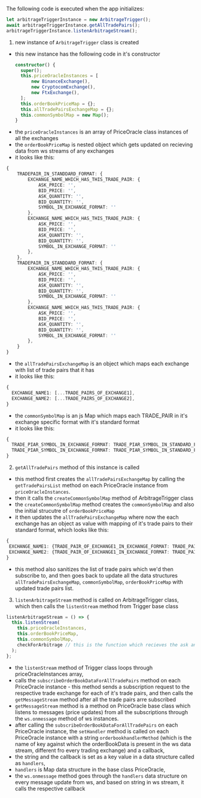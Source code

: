 The following code is executed when the app initializes:

```typescript
let arbitrageTriggerInstance = new ArbitrageTrigger();
await arbitrageTriggerInstance.getAllTradePairs();
arbitrageTriggerInstance.listenArbitrageStream();
```

1. new instance of `ArbitrageTrigger` class is created

- this new instance has the following code in it's constructor
  ```typescript
  constructor() {
    super();
    this.priceOracleInstances = [
        new BinanceExchange(),
        new CryptocomExchange(),
        new FtxExchange(),
    ];
    this.orderBookPriceMap = {};
    this.allTradePairsExchangeMap = {};
    this.commonSymbolMap = new Map();
  }
  ```
- the `priceOracleInstances` is an array of PriceOracle class instances of all the exchanges
- the `orderBookPriceMap` is nested object which gets updated on recieving data from ws streams of any exchanges
- it looks like this:

```typescript
{
    TRADEPAIR_IN_STANDDARD_FORMAT: {
        EXCHANGE_NAME_WHICH_HAS_THIS_TRADE_PAIR: {
            ASK_PRICE: '',
            BID_PRICE: '',
            ASK_QUANTITY: '',
            BID_QUANTITY: '',
            SYMBOL_IN_EXCHANGE_FORMAT: ''
        },
        EXCHANGE_NAME_WHICH_HAS_THIS_TRADE_PAIR: {
            ASK_PRICE: '',
            BID_PRICE: '',
            ASK_QUANTITY: '',
            BID_QUANTITY: '',
            SYMBOL_IN_EXCHANGE_FORMAT: ''
        },
    },
    TRADEPAIR_IN_STANDDARD_FORMAT: {
        EXCHANGE_NAME_WHICH_HAS_THIS_TRADE_PAIR: {
            ASK_PRICE: '',
            BID_PRICE: '',
            ASK_QUANTITY: '',
            BID_QUANTITY: '',
            SYMBOL_IN_EXCHANGE_FORMAT: ''
        },
        EXCHANGE_NAME_WHICH_HAS_THIS_TRADE_PAIR: {
            ASK_PRICE: '',
            BID_PRICE: '',
            ASK_QUANTITY: '',
            BID_QUANTITY: '',
            SYMBOL_IN_EXCHANGE_FORMAT: ''
        },
    }
}
```

- the `allTradePairsExchangeMap` is an object which maps each exchange with list of trade pairs that it has
- it looks like this:

```typescript
{
  EXCHANGE_NAME1: [...TRADE_PAIRS_OF_EXCHANGE1],
  EXCHANGE_NAME2: [...TRADE_PAIRS_OF_EXCHANGE2],
}
```

- the `commonSymbolMap` is an js Map which maps each TRADE_PAIR in it's exchange specific format with it's standard format
- it looks like this:

```typescript
{
  TRADE_PIAR_SYMBOL_IN_EXCHANGE_FORMAT: TRADE_PIAR_SYMBOL_IN_STANDARD_FORMAT,
  TRADE_PIAR_SYMBOL_IN_EXCHANGE_FORMAT: TRADE_PIAR_SYMBOL_IN_STANDARD_FORMAT,
}
```

2. `getAllTradePairs` method of this instance is called

- this method first creates the `allTradePairsExchangeMap` by calling the `getTradePairsList` method on each PriceOracle instance from `priceOracleInstances`.
- then it calls the `createCommonSymbolMap` method of ArbitrageTrigger class
- the `createCommonSymbolMap` method creates the `commonSymbolMap` and also the initial strucutre of `orderBookPriceMap`
- it then updates the `allTradePairsExchangeMap` where now the each exchange has an object as value with mapping of it's trade pairs to their standard format, which looks like this:

```typescript
{
 EXCHANGE_NAME1: {TRADE_PAIR_OF_EXCHANGE1_IN_EXCHANGE_FORMAT: TRADE_PAIR_OF_EXCHANGE1_IN_STANDARD_FORMAT},
 EXCHANGE_NAME2: {TRADE_PAIR_OF_EXCHANGE1_IN_EXCHANGE_FORMAT: TRADE_PAIR_OF_EXCHANGE2_IN_STANDARD_FORMAT},
}
```

- this method also sanitizes the list of trade pairs which we'd then subscribe to, and then goes back to update all the data structures `allTradePairsExchangeMap`, `commonSymbolMap`, `orderBookPriceMap` with updated trade pairs list.

3. `listenArbitrageStream` method is called on ArbitrageTrigger class, which then calls the `listenStream` method from Trigger base class

```typescript
listenArbitrageStream = () => {
  this.listenStream(
    this.priceOracleInstances,
    this.orderBookPriceMap,
    this.commonSymbolMap,
    checkForArbitrage // this is the function which recieves the ask and bid prices and check for %age difference, controlled by ARBITRAGE_THRESHOLD_PERCENTAGE env variable
  );
};
```

- the `listenStream` method of Trigger class loops through priceOracleInstances array,
- calls the `subscribeOrderBookDataForAllTradePairs` method on each PriceOracle instance - this method sends a subscription request to the respective trade exchange for each of it's trade pairs, and then calls the `getMessageStream` method after all the trade pairs arre subscribed
- `getMessageStream` method is a method on PriceOracle base class which listens to messages (price updates) from all the subscriptions through the `ws.onmessage` method of ws instances.
- after calling the `subscribeOrderBookDataForAllTradePairs` on each PriceOracle instance,
  the `setHandler` method is called on each PriceOracle instance with a string `orderbookhandlerMethod` (which is the name of key against which the orderBookData is present in the ws data stream, different fro every trading exchange) and a callback,
- the string and the callback is set as a key value in a data structure called as `handlers`,
- `handlers` is Map data structure in the base class PriceOracle,
- the `ws.onmessage` method goes through the `handlers` data structure on every message update from ws, and based on string in ws stream, it calls the respective callback
